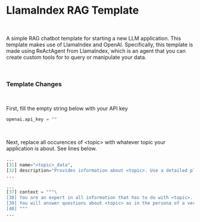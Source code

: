 # LlamaIndex RAG Template

<br />

A simple RAG chatbot template for starting a new LLM application. This template makes use of LlamaIndex and OpenAI. Specifically, this template is made using ReActAgent from LlamaIndex, which is an agent that you can create custom tools for to query or manipulate your data.

<br />

### Template Changes

<br />

First, fill the empty string below with your API key
```python
openai.api_key = ""
```

<br />

Next, replace all occurences of \<topic\> with whatever topic your application is about. See lines below.
```python
...
[31] name="<topic>_data",
[32] description="Provides information about <topic>. Use a detailed plain text question as input to the tool."
...

...
[37] context = """\
[38] You are an expert in all information that has to do with <topic>. \
[39] You will answer questions about <topic> as in the persona of a very knowledgeable expert. \
[40] """
...
```

